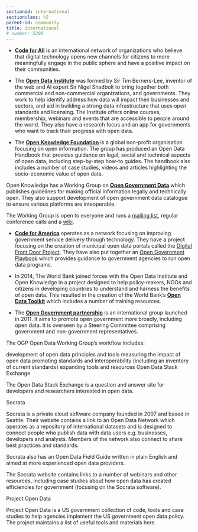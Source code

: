 ```yaml
---
sectionid: international
sectionclass: h2
parent-id: community
title: International
# number: 5200
---
```


- **[Code for All](https://codeforall.org/)** is an international network of organizations who believe that digital technology opens new channels for citizens to more meaningfully engage in the public sphere and have a positive impact on their communities.

- The **[Open Data Institute](http://theodi.org)** was formed by Sir Tim Berners-Lee, inventor of the web and AI expert Sir Nigel Shadbolt to bring together both commercial and non-commercial organizations, and governments. They work to help identify address how data will impact their businesses and sectors, and aid in building a strong data infrastructure that uses open standards and licensing. The Institute offers online courses, membership, webinars and events that are accessible to people around the world. They also have a research focus and an app for governments who want to track their progress with open data.

- The **[Open Knowledge Foundation](https://okfn.org/)** is a global non-profit organisation focusing on open information. The group has produced an Open Data Handbook that provides guidance on legal, social and technical aspects of open data, including step-by-step how-to guides. The handbook also includes a number of case studies, videos and articles highlighting the socio-economic value of open data.

Open Knowledge has a Working Group on **[Open Government Data](http://opengovernmentdata.org)** which publishes guidelines for making official information legally and technically open. They also support development of open government data catalogue to ensure various platforms are inteoperable.

The Working Group is open to everyone and runs a [mailing list](https://lists.okfn.org/mailman/listinfo/open-government), regular conference calls and a [wiki](http://wiki.okfn.org/Wg/government).

- **[Code for America](https://www.codeforamerica.org/)** operates as a network focusing on improving government service delivery through technology. They have a project focusing on the creation of municipal open data portals called the [Digital Front Door Project](http://archive.codeforamerica.org/our-work/initiatives/digitalfrontdoor/). They have also put together an [Open Government Playbook](https://www.codeforamerica.org/resources/providing-access/open-government) which provides guidance to government agencies to run open data programs.

- In 2014, The World Bank joined forces with the Open Data Institute and Open Knowledge in a project designed to help policy-makers, NGOs and citizens in developing countries to understand and harness the benefits of open data. This resulted in the creation of the World Bank’s **[Open Data Toolkit](http://opendatatoolkit.worldbank.org/en/)** which includes a number of training resources.

- The **[Open Government partnership]()** is an international group launched in 2011. It aims to promote open government more broadly, including open data. It is overseen by a Steering Committee comprising government and non-government representatives. 

The OGP Open Data Working Group’s workflow includes:

development of open data principles and tools
measuring the impact of open data
promoting standards and interoperability (including an inventory of current standards )
expanding tools and resources
Open Data Stack Exchange

The Open Data Stack Exchange is a question and answer site for developers and researchers interested in open data.

Socrata

Socrata is a private cloud software company founded in 2007 and based in Seattle. Their website contains a link to an Open Data Network which operates as a repository of international datasets and is designed to connect people who publish data with data users e.g. businesses, developers and analysts. Members of the network also connect to share best practices and standards.

Socrata also has an Open Data Field Guide written in plain English and aimed at more experienced open data providers.

The Socrata website contains links to a number of webinars and other resources, including case studies about how open data has created efficiencies for government (focusing on the Socrata software).

Project Open Data

Project Open Data is a US government collection of code, tools and case studies to help agencies implement the US government open data policy. The project maintains a list of useful tools and materials here.
